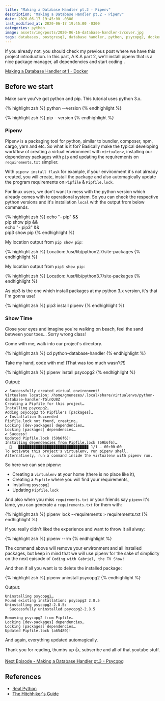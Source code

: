 ```yaml
---
title: "Making a Database Handler pt.2 - Pipenv"
description: "Making a Database Handler pt.2 - Pipenv"
date: 2020-06-17 19:45:00 -0300
last_modified_at: 2020-06-17 19:45:00 -0300
categories: python
image: assets/img/posts/2020-06-16-database-handler-2/cover.jpg
tags: databases, postgresql, database handler, python, psycopg2, docker
---
```


If you already not, you should check my previous post where we have this project introduction. In this part, A.K.A part 2, we'll install pipenv that is a nice package manager, all dependencies and start coding   .

[Making a Database Handler pt.1 - Docker](https://dmenezesgabriel.github.io/python/2020/06/11/database-handler-1.html)

## Before we start

Make sure you've got python and pip. This tutorial uses python 3.x.

{% highlight zsh %}
python --version
{% endhighlight %}

{% highlight zsh %}
pip --version
{% endhighlight %}

### Pipenv

Pipenv is a packaging tool for python, similar to bundler, composer, npm, cargo, yarn and etc. So what is it for?
Basically make the typical developing workflow of creating a virtual environment with `virtualenv`, installing our dependency packages with `pip` and updating the requirements on `requirements.txt` simplier.

With `pipenv install flask` for example, if your environment it's not already created, you will create, install the package and also automagically update the program requirements on `Pipfile` & `Pipfile.lock`.

For linux users, we don't want to mess with the python version which already comes with te operational system. So you can check the respective python versions and it's installation `local` with the output from below commands.

{% highlight zsh %}
echo "- pip" &&\
pip show pip &&\
echo "- pip3" &&\
pip3 show pip
{% endhighlight %}

My location output from `pip show pip`:

{% highlight zsh %}
Location: /usr/lib/python2.7/site-packages
{% endhighlight %}

My location output from `pip3 show pip`:

{% highlight zsh %}
Location: /usr/lib/python3.7/site-packages
{% endhighlight %}

As pip3 is the one which install packages at my python 3.x version, it's that I'm gonna use!

{% highlight zsh %}
pip3 install pipenv
{% endhighlight %}

### Show Time

Close your eyes and imagine you're walking on beach, feel the sand between your toes... Sorry wrong class!

Come with me, walk into our project's directory.

{% highlight zsh %}
cd python-database-handler
{% endhighlight %}

Take my hand, code with me! (That was too much wasn't?!)

{% highlight zsh %}
pipenv install psycopg2
{% endhighlight %}

Output:


```
✔ Successfully created virtual environment!
Virtualenv location: /home/gmenezes/.local/share/virtualenvs/python-database-handler-TGlnQU8Z
Creating a Pipfile for this project…
Installing psycopg2…
Adding psycopg2 to Pipfile's [packages]…
✔ Installation Succeeded
Pipfile.lock not found, creating…
Locking [dev-packages] dependencies…
Locking [packages] dependencies…
✔ Success!
Updated Pipfile.lock (59b6f6)!
Installing dependencies from Pipfile.lock (59b6f6)…
  🐍   ▉▉▉▉▉▉▉▉▉▉▉▉▉▉▉▉▉▉▉▉▉▉▉▉▉▉▉▉▉▉▉▉ 1/1 — 00:00:00
To activate this project's virtualenv, run pipenv shell.
Alternatively, run a command inside the virtualenv with pipenv run.
```


So here we can see pipenv:
- Creating a `virtualenv` at your home (there is no place like it),
- Creating a `Pipfile` where you will find your requirements,
- Installing `psycopg2`
- Updating `Pipfile.lock`

And also when you miss `requirments.txt` or your friends say `pipenv` it's lame, you can generate a `requirements.txt` for them with:

{% highlight zsh %}
pipenv lock --requirements > requirements.txt
{% endhighlight %}

If you really didn't liked the experience and want to throw it all alway:

{% highlight zsh %}
pipenv --rm
{% endhighlight %}

The command above will remove your environment and all installed packages, but keep in mind that we will use pipenv for the sake of simplicity on the next episode of `Coding with Gabriel, the TV Show!`

And then if all you want is to delete the installed package:

{% highlight zsh %}
pipenv uninstall psycopg2
{% endhighlight %}

Output:

```
Uninstalling psycopg2…
Found existing installation: psycopg2 2.8.5
Uninstalling psycopg2-2.8.5:
  Successfully uninstalled psycopg2-2.8.5

Removing psycopg2 from Pipfile…
Locking [dev-packages] dependencies…
Locking [packages] dependencies…
Updated Pipfile.lock (a65489)!
```

And again, everything updated automagically.

Thank you for reading, thumbs up :+1:, subscribe and all of that youtube stuff.

[Next Episode - Making a Database Handler pt.3 - Psycopg](https://dmenezesgabriel.github.io/python/2020/06/18/database-handler-3.html)

## References
- [Real Python](https://realpython.com/pipenv-guide/#pipenv-introduction)
- [The Hitchhiker's Guide](https://docs.python-guide.org/)